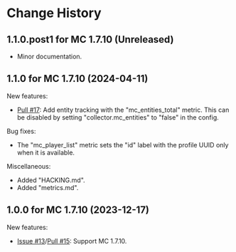 Change History
==============


1.1.0.post1 for MC 1.7.10 (Unreleased)
--------------------------------------

- Minor documentation.


1.1.0 for MC 1.7.10 (2024-04-11)
--------------------------------

New features:

- [Pull #17](https://github.com/cpburnz/minecraft-prometheus-exporter/pull/17): Add entity tracking with the "mc_entities_total" metric. This can be disabled by setting "collector.mc_entities" to "false" in the config.

Bug fixes:

- The "mc_player_list" metric sets the "id" label with the profile UUID only when it is available.

Miscellaneous:

- Added "HACKING.md".
- Added "metrics.md".


1.0.0 for MC 1.7.10 (2023-12-17)
--------------------------------

New features:

- [Issue #13](https://github.com/cpburnz/minecraft-prometheus-exporter/issues/13)/[Pull #15](https://github.com/cpburnz/minecraft-prometheus-exporter/pull/15): Support MC 1.7.10.
